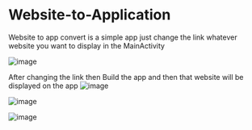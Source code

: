 # Website-to-Application
Website to app convert is a simple app just change the link whatever website you want to display in the MainActivity 


![image](https://github.com/Rubanbhatti/Website-to-Application/assets/111664411/7d3fe5db-de52-4767-9677-1d3f4017dede)

After changing the link then Build the app and then that website will be displayed on the app
![image](https://github.com/Rubanbhatti/Website-to-Application/assets/111664411/6e457379-2b3c-4525-9de8-47893341580b)

![image](https://github.com/Rubanbhatti/Website-to-Application/assets/111664411/9be05141-663b-42a3-a8fa-0e0fe4ab461f)

![image](https://github.com/Rubanbhatti/Website-to-Application/assets/111664411/932d924d-6ef0-48f6-b7d3-6bcdc716864a)


